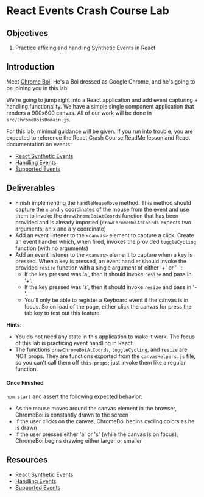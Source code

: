 # React Events Crash Course Lab


## Objectives

1. Practice affixing and handling Synthetic Events in React


## Introduction

Meet [Chrome Boi][chrome-boi]! He's a Boi dressed as Google Chrome, and he's going to be
joining you in this lab!

We're going to jump right into a React application and add event capturing + handling
functionality. We have a simple single component application that renders a
900x600 canvas. All of our work will be done in `src/ChromeBoisDomain.js`.

For this lab, minimal guidance will be given. If you run into trouble, you are
expected to reference the React Crash Course ReadMe lesson and React
documentation on events:

- [React Synthetic Events](https://reactjs.org/docs/events.html)
- [Handling Events](https://reactjs.org/docs/handling-events.html)
- [Supported Events](https://reactjs.org/docs/events.html#supported-events)


## Deliverables

- Finish implementing the `handleMouseMove` method. This method should capture the `x` and `y` coordinates of the mouse from the event and use them to invoke the `drawChromeBoiAtCoords` function that has been provided and is already imported (`drawChromeBoiAtCoords` expects two arguments, an x and a y coordinate)
- Add an event listener to the `<canvas>` element to capture a click. Create an event handler which, when fired, invokes the provided `toggleCycling` function (with no arguments)
- Add an event listener to the `<canvas>` element to capture when a key is pressed. When a key is pressed, an event handler should invoke the provided `resize` function with a single argument of either '+' or '-':
  - If the key pressed was 'a', then it should invoke `resize` and pass in '+'.
  - If the key pressed was 's', then it should invoke `resize` and pass in '-'.
  - You'll only be able to register a Keyboard event if the canvas is in focus. So on load of the page, either click the canvas for press the tab key to test out this feature.

**Hints:**
- You do not need any state in this application to make it work. The focus of this lab is practicing event handling in React.
- The functions `drawChromeBoiAtCoords`, `toggleCycling`, and `resize` are NOT props. They are functions exported from the `canvasHelpers.js` file, so you can't call them off `this.props`; just invoke them like a regular function. 

#### Once Finished

`npm start` and assert the following expected behavior:

- As the mouse moves around the canvas element in the browser, ChromeBoi is constantly drawn to the screen
- If the user clicks on the canvas, ChromeBoi begins cycling colors as he is drawn
- If the user presses either 'a' or 's' (while the canvas is on focus), ChromeBoi begins drawing either larger or smaller


## Resources
- [React Synthetic Events](https://reactjs.org/docs/events.html)
- [Handling Events](https://reactjs.org/docs/handling-events.html)
- [Supported Events](https://reactjs.org/docs/events.html#supported-events)


[chrome-boi]: https://en.everybodywiki.com/Chrome_Boi
